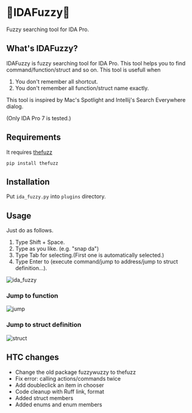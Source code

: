 # 🔎IDAFuzzy🔎

Fuzzy searching tool for IDA Pro.

## What's IDAFuzzy?

IDAFuzzy is fuzzy searching tool for IDA Pro.
This tool helps you to find command/function/struct and so on.
This tool is usefull when

1. You don't remember all shortcut.
2. You don't remember all function/struct name exactly.

This tool is inspired by Mac's Spotlight and Intellij's Search Everywhere dialog.

(Only IDA Pro 7 is tested.)

## Requirements

It requires [thefuzz](https://github.com/seatgeek/thefuzz)

```text
pip install thefuzz
```

## Installation

Put ```ida_fuzzy.py``` into ```plugins``` directory.

## Usage

Just do as follows.

1. Type Shift + Space.
2. Type as you like. (e.g. "snap da")
3. Type Tab for selecting.(First one is automatically selected.)
4. Type Enter to (execute command/jump to address/jump to struct definition...).

![ida_fuzzy](./screenshots/idafuzzy.gif)

### Jump to function

![jump](./screenshots/jumpf.gif)

### Jump to struct definition

![struct](./screenshots/structdef.gif)

## HTC changes

- Change the old package fuzzywuzzy to thefuzz
- Fix error: calling actions/commands twice 
- Add doubleclick an item in chooser
- Code cleanup with Ruff link, format
- Added struct members
- Added enums and enum members

